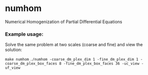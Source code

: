 # numhom
Numerical Homogenization of Partial Differential Equations

### Example usage:

Solve the same problem at two scales (coarse and fine) and view the solution:

`make numhom`
`./numhom -coarse_dm_plex_dim 1 -fine_dm_plex_dim 1 -coarse_dm_plex_box_faces 8 -fine_dm_plex_box_faces 36 -uc_view -uf_view`

